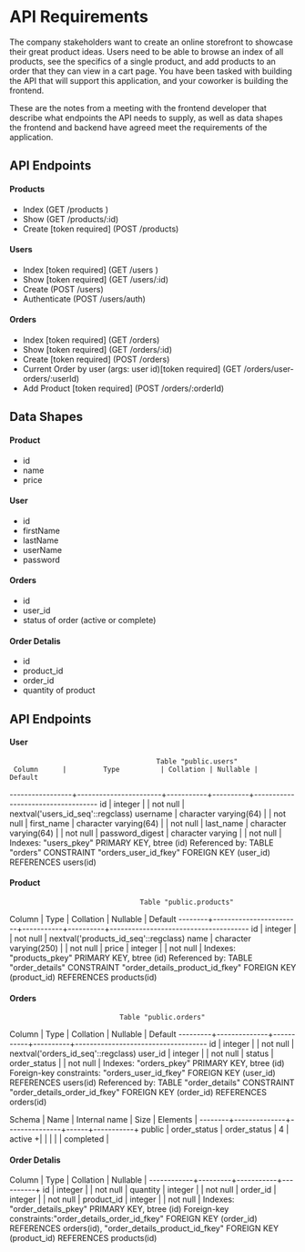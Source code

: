 # API Requirements
The company stakeholders want to create an online storefront to showcase their great product ideas. Users need to be able to browse an index of all products, see the specifics of a single product, and add products to an order that they can view in a cart page. You have been tasked with building the API that will support this application, and your coworker is building the frontend.

These are the notes from a meeting with the frontend developer that describe what endpoints the API needs to supply, as well as data shapes the frontend and backend have agreed meet the requirements of the application. 

## API Endpoints
#### Products
- Index (GET /products ) 
- Show (GET /products/:id)
- Create [token required] (POST /products)

#### Users
- Index [token required] (GET /users )
- Show [token required] (GET /users/:id)
- Create (POST /users)
- Authenticate (POST /users/auth)

#### Orders
- Index [token required] (GET /orders)
- Show [token required] (GET /orders/:id)
- Create [token required] (POST /orders) 
- Current Order by user (args: user id)[token required] (GET /orders/user-orders/:userId)
- Add Product [token required] (POST /orders/:orderId)

## Data Shapes
#### Product
-  id
- name
- price

#### User
- id
- firstName
- lastName
- userName
- password

#### Orders
- id
- user_id
- status of order (active or complete)

#### Order Detalis
- id
- product_id
- order_id
- quantity of product

## API Endpoints
#### User
                                        Table "public.users"
     Column      |         Type          | Collation | Nullable |              Default
-----------------+-----------------------+-----------+----------+-----------------------------------
 id              | integer               |           | not null | nextval('users_id_seq'::regclass)
 username        | character varying(64) |           | not null |
 first_name      | character varying(64) |           | not null |
 last_name       | character varying(64) |           | not null |
 password_digest | character varying     |           | not null |
Indexes: "users_pkey" PRIMARY KEY, btree (id)
Referenced by: TABLE "orders" CONSTRAINT "orders_user_id_fkey" FOREIGN KEY (user_id) REFERENCES users(id)

#### Product
                                    Table "public.products"
 Column |          Type          | Collation | Nullable |               Default
--------+------------------------+-----------+----------+--------------------------------------
 id     | integer                |           | not null | nextval('products_id_seq'::regclass)
 name   | character varying(250) |           | not null |
 price  | integer                |           | not null |
Indexes: "products_pkey" PRIMARY KEY, btree (id)
Referenced by: TABLE "order_details" CONSTRAINT "order_details_product_id_fkey" FOREIGN KEY (product_id) REFERENCES products(id)

#### Orders
                               Table "public.orders"
 Column  |     Type     | Collation | Nullable |              Default
---------+--------------+-----------+----------+------------------------------------
 id      | integer      |           | not null | nextval('orders_id_seq'::regclass)
 user_id | integer      |           | not null |
 status  | order_status |           | not null |
Indexes: "orders_pkey" PRIMARY KEY, btree (id)
Foreign-key constraints: "orders_user_id_fkey" FOREIGN KEY (user_id) REFERENCES users(id)
Referenced by: TABLE "order_details" CONSTRAINT "order_details_order_id_fkey" FOREIGN KEY (order_id) REFERENCES orders(id)

 Schema |     Name     | Internal name | Size | Elements  |
--------+--------------+---------------+------+-----------+
 public | order_status | order_status  | 4    | active   +|
        |              |               |      | completed |

#### Order Detalis
 Column   |  Type   | Collation | Nullable |
------------+---------+-----------+----------+
 id         | integer |           | not null |
 quantity   | integer |           | not null |
 order_id   | integer |           | not null |
 product_id | integer |           | not null |
Indexes: "order_details_pkey" PRIMARY KEY, btree (id)
Foreign-key constraints:"order_details_order_id_fkey" FOREIGN KEY (order_id) REFERENCES orders(id),
"order_details_product_id_fkey" FOREIGN KEY (product_id) REFERENCES products(id)


